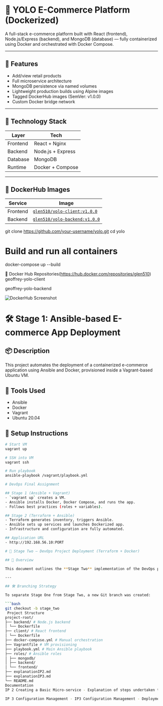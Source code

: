 # 🛒 YOLO E-Commerce Platform (Dockerized)

A full-stack e-commerce platform built with React (frontend), Node.js/Express (backend), and MongoDB (database) — fully containerized using Docker and orchestrated with Docker Compose.

---

## 🚀 Features

- Add/view retail products
- Full microservice architecture
- MongoDB persistence via named volumes
- Lightweight production builds using Alpine images
- Tagged DockerHub images (SemVer: v1.0.0)
- Custom Docker bridge network

---

## 🧱 Technology Stack

| Layer     | Tech              |
|-----------|-------------------|
| Frontend  | React + Nginx     |
| Backend   | Node.js + Express |
| Database  | MongoDB           |
| Runtime   | Docker + Compose  |

---

## 🐳 DockerHub Images

| Service   | Image |
|-----------|-------|
| Frontend  | [`glen510/yolo-client:v1.0.0`](https://hub.docker.com/repository/docker/glen510/yolo-backend) |
| Backend   | [`glen510/yolo-backend:v1.0.0`](https://hub.docker.com/repository/docker/glen510/yolo-client) |

git clone https://github.com/your-username/yolo.git
cd yolo


# Build and run all containers
docker-compose up --build

🔗 Docker Hub Repositories(https://hub.docker.com/repositories/glen510)
geoffrey-yolo-client

geoffrey-yolo-backend

![DockerHub Screenshot](dockerhub-screenshot.png)


# 🛠️ Stage 1: Ansible-based E-commerce App Deployment

## 📦 Description
This project automates the deployment of a containerized e-commerce application using Ansible and Docker, provisioned inside a Vagrant-based Ubuntu VM.

## 🧰 Tools Used
- Ansible
- Docker
- Vagrant
- Ubuntu 20.04

## 🚀 Setup Instructions

```bash
# Start VM
vagrant up

# SSH into VM
vagrant ssh

# Run playbook
ansible-playbook /vagrant/playbook.yml

# DevOps Final Assignment

## Stage 1 (Ansible + Vagrant)
- `vagrant up` creates a VM.
- Ansible installs Docker, Docker Compose, and runs the app.
- Follows best practices (roles + variables).

## Stage 2 (Terraform + Ansible)
- Terraform generates inventory, triggers Ansible.
- Ansible sets up services and launches Dockerized app.
- Infrastructure and configuration are fully automated.

## Application URL
- http://192.168.56.10:PORT

# 🚀 Stage Two – DevOps Project Deployment (Terraform + Docker)

## 📌 Overview

This document outlines the **Stage Two** implementation of the DevOps project. In this stage, we added infrastructure provisioning using **Terraform**, integrated it with Docker containers, and ensured clean DevOps practices such as modular code, parameterization, and Git versioning via a second branch.

---

## 🛠️ Branching Strategy

To separate Stage One from Stage Two, a new Git branch was created:

```bash
git checkout -b stage_two
 Project Structure
project-root/
├── backend/ # Node.js backend
│ └── Dockerfile
├── client/ # React frontend
│ └── Dockerfile
├── docker-compose.yml # Manual orchestration
├── Vagrantfile # VM provisioning
├── playbook.yml # Main Ansible playbook
├── roles/ # Ansible roles
│ ├── mongodb/
│ ├── backend/
│ └── frontend/
├── explanationIP2.md 
├── explanationIP3.md
└── README.md 
Documentation
IP 2 Creating a Basic Micro-service - Explanation of steps undertaken to create a Basic Micro-service

IP 3 Configuration Management - IP3 Configuration Management - Deployment with Ansible and Vagrant






